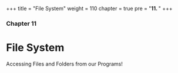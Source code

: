 +++
title = "File System"
weight = 110
chapter = true
pre = "<b>11. </b>"
+++

### Chapter 11

# File System

Accessing Files and Folders from our Programs!

<!-- TODO Update Java Tutorial to match Python? -->

<!-- TODO Fix Tutorial File Handling - untar from source each time? -->